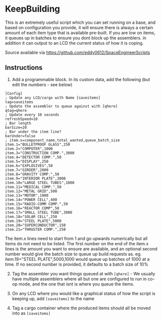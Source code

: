 KeepBuilding
============
This is an extremely useful script which you can set running on a base, and based on configuration you provide, it will
ensure there is always a certain amount of each item type that is available pre-built. If you are low on items, it queues
up in batches to ensure you dont block up the assemblers. in addition it can output to an LCD the current status of
how it is coping.

Source available via https://github.com/eddy0612/SpaceEngineerScripts

Instructions
------------
1. Add a programmable block. In its custom data, add the following (but edit the numbers - see below)

```
[Config]
; Update any LCD/cargo with Name [saveitems]
tag=saveitems
; Update the assembler to queue against with [qhere]
qtag=qhere
; Update every 10 seconds
refreshSpeed=10
; Bar length
barSize=20
; Bar under the item line?
barUnder=false
; item.x=component_name,total_wanted,queue_batch_size
item.1="BULLETPROOF GLASS",250
item.2="COMPUTER",1000
item.3="CONSTRUCTION COMP.",3000
item.4="DETECTOR COMP.",50
item.5="DISPLAY",250
item.6="EXPLOSIVES",50
item.7="GIRDER",2000
item.8="GRAVITY COMP.",50
item.9="INTERIOR PLATE",3000
item.10="LARGE STEEL TUBES",1000
item.11="MEDICAL COMP.",50
item.12="METAL GRID",500
item.13="MOTOR",1000
item.14="POWER CELL",400
item.15="RADIO-COMM COMP.",50
item.16="REACTOR COMP",50
item.17="SMALL STEEL TUBE",3000
item.18="SOLAR CELL",250
item.19="STEEL PLATE",5000
item.20="SUPERCONDUCTOR",150
item.21="THRUSTER COMP.",250
```

The item.x lines need to start from 1 and go upwards numerically but all items do not need to be listed. The first number
on the end of the item.x lines is the amount you want to ensure are available, and an optional second number would give
the batch size to queue up build requests as.  eg. item.19="STEEL PLATE",5000,1000 would queue up batches of 1000 at a time.
If no second number is provided, it defaults to a batch size of 10%

2. Tag the assembler you want things queued at with `[qhere]` - We usually have multiple assemblers where all but one are
configured to run in co-op mode, and the one that isnt is where you queue the items.

3. On any LCD where you would like a graphical status of how the script is keeping up, add `[saveitems]` to the name

4. Tag a cargo container where the produced items should all be moved into as `[saveitems]` 
